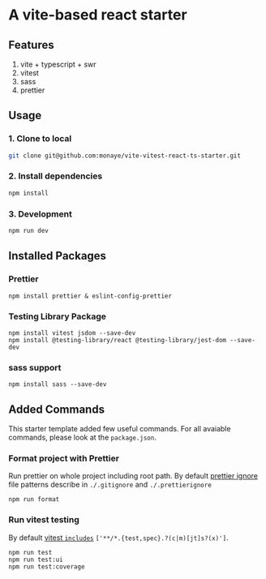 # A vite-based react starter

## Features

1. vite + typescript + swr
2. vitest
3. sass
4. prettier

## Usage

### 1. Clone to local

```bash
git clone git@github.com:monaye/vite-vitest-react-ts-starter.git
```

### 2. Install dependencies

```bash
npm install
```

### 3. Development

```bash
npm run dev
```

## Installed Packages

### Prettier

```
npm install prettier & eslint-config-prettier
```

### Testing Library Package

```
npm install vitest jsdom --save-dev
npm install @testing-library/react @testing-library/jest-dom --save-dev
```

### sass support

```
npm install sass --save-dev
```

## Added Commands

This starter template added few useful commands. For all avaiable commands, please look at the `package.json`.

### Format project with Prettier

Run prettier on whole project including root path.
By default [prettier ignore](https://prettier.io/docs/en/cli.html#--ignore-path) file patterns describe in `./.gitignore` and `./.prettierignore`

```
npm run format
```

### Run vitest testing

By default [vitest `includes`](https://vitest.dev/config/#include) `['**/*.{test,spec}.?(c|m)[jt]s?(x)']`.

```
npm run test
npm run test:ui
npm run test:coverage
```
